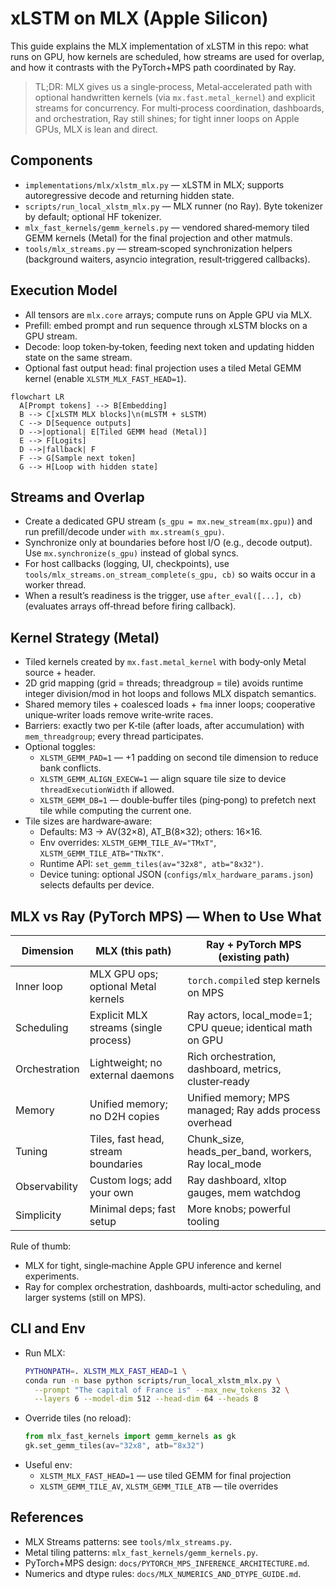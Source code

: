 # xLSTM on MLX (Apple Silicon)

This guide explains the MLX implementation of xLSTM in this repo: what runs on GPU, how kernels are scheduled, how streams are used for overlap, and how it contrasts with the PyTorch+MPS path coordinated by Ray.

> TL;DR: MLX gives us a single‑process, Metal‑accelerated path with optional handwritten kernels (via `mx.fast.metal_kernel`) and explicit streams for concurrency. For multi‑process coordination, dashboards, and orchestration, Ray still shines; for tight inner loops on Apple GPUs, MLX is lean and direct.

## Components

- `implementations/mlx/xlstm_mlx.py` — xLSTM in MLX; supports autoregressive decode and returning hidden state.
- `scripts/run_local_xlstm_mlx.py` — MLX runner (no Ray). Byte tokenizer by default; optional HF tokenizer.
- `mlx_fast_kernels/gemm_kernels.py` — vendored shared‑memory tiled GEMM kernels (Metal) for the final projection and other matmuls.
- `tools/mlx_streams.py` — stream‑scoped synchronization helpers (background waiters, asyncio integration, result‑triggered callbacks).

## Execution Model

- All tensors are `mlx.core` arrays; compute runs on Apple GPU via MLX.
- Prefill: embed prompt and run sequence through xLSTM blocks on a GPU stream.
- Decode: loop token‑by‑token, feeding next token and updating hidden state on the same stream.
- Optional fast output head: final projection uses a tiled Metal GEMM kernel (enable `XLSTM_MLX_FAST_HEAD=1`).

```mermaid
flowchart LR
  A[Prompt tokens] --> B[Embedding]
  B --> C[xLSTM MLX blocks]\n(mLSTM + sLSTM)
  C --> D[Sequence outputs]
  D -->|optional| E[Tiled GEMM head (Metal)]
  E --> F[Logits]
  D -->|fallback| F
  F --> G[Sample next token]
  G --> H[Loop with hidden state]
```

## Streams and Overlap

- Create a dedicated GPU stream (`s_gpu = mx.new_stream(mx.gpu)`) and run prefill/decode under `with mx.stream(s_gpu)`.
- Synchronize only at boundaries before host I/O (e.g., decode output). Use `mx.synchronize(s_gpu)` instead of global syncs.
- For host callbacks (logging, UI, checkpoints), use `tools/mlx_streams.on_stream_complete(s_gpu, cb)` so waits occur in a worker thread.
- When a result’s readiness is the trigger, use `after_eval([...], cb)` (evaluates arrays off‑thread before firing callback).

## Kernel Strategy (Metal)

- Tiled kernels created by `mx.fast.metal_kernel` with body‑only Metal source + header.
- 2D grid mapping (grid = threads; threadgroup = tile) avoids runtime integer division/mod in hot loops and follows MLX dispatch semantics.
- Shared memory tiles + coalesced loads + `fma` inner loops; cooperative unique‑writer loads remove write‑write races.
- Barriers: exactly two per K‑tile (after loads, after accumulation) with `mem_threadgroup`; every thread participates.
- Optional toggles:
  - `XLSTM_GEMM_PAD=1` — +1 padding on second tile dimension to reduce bank conflicts.
  - `XLSTM_GEMM_ALIGN_EXECW=1` — align square tile size to device `threadExecutionWidth` if allowed.
  - `XLSTM_GEMM_DB=1` — double‑buffer tiles (ping‑pong) to prefetch next tile while computing the current one.
- Tile sizes are hardware‑aware:
  - Defaults: M3 → AV(32×8), AT_B(8×32); others: 16×16.
  - Env overrides: `XLSTM_GEMM_TILE_AV="TMxT"`, `XLSTM_GEMM_TILE_ATB="TNxTK"`.
  - Runtime API: `set_gemm_tiles(av="32x8", atb="8x32")`.
  - Device tuning: optional JSON (`configs/mlx_hardware_params.json`) selects defaults per device.

## MLX vs Ray (PyTorch MPS) — When to Use What

| Dimension | MLX (this path) | Ray + PyTorch MPS (existing path) |
|---|---|---|
| Inner loop | MLX GPU ops; optional Metal kernels | `torch.compile`d step kernels on MPS |
| Scheduling | Explicit MLX streams (single process) | Ray actors, local_mode=1; CPU queue; identical math on GPU |
| Orchestration | Lightweight; no external daemons | Rich orchestration, dashboard, metrics, cluster‑ready |
| Memory | Unified memory; no D2H copies | Unified memory; MPS managed; Ray adds process overhead |
| Tuning | Tiles, fast head, stream boundaries | Chunk_size, heads_per_band, workers, Ray local_mode |
| Observability | Custom logs; add your own | Ray dashboard, xltop gauges, mem watchdog |
| Simplicity | Minimal deps; fast setup | More knobs; powerful tooling |

Rule of thumb:
- MLX for tight, single‑machine Apple GPU inference and kernel experiments.
- Ray for complex orchestration, dashboards, multi‑actor scheduling, and larger systems (still on MPS).

## CLI and Env

- Run MLX:
  ```bash
  PYTHONPATH=. XLSTM_MLX_FAST_HEAD=1 \
  conda run -n base python scripts/run_local_xlstm_mlx.py \
    --prompt "The capital of France is" --max_new_tokens 32 \
    --layers 6 --model-dim 512 --head-dim 64 --heads 8
  ```
- Override tiles (no reload):
  ```python
  from mlx_fast_kernels import gemm_kernels as gk
  gk.set_gemm_tiles(av="32x8", atb="8x32")
  ```
- Useful env:
  - `XLSTM_MLX_FAST_HEAD=1` — use tiled GEMM for final projection
  - `XLSTM_GEMM_TILE_AV`, `XLSTM_GEMM_TILE_ATB` — tile overrides

## References

- MLX Streams patterns: see `tools/mlx_streams.py`.
- Metal tiling patterns: `mlx_fast_kernels/gemm_kernels.py`.
- PyTorch+MPS design: `docs/PYTORCH_MPS_INFERENCE_ARCHITECTURE.md`.
- Numerics and dtype rules: `docs/MLX_NUMERICS_AND_DTYPE_GUIDE.md`.
